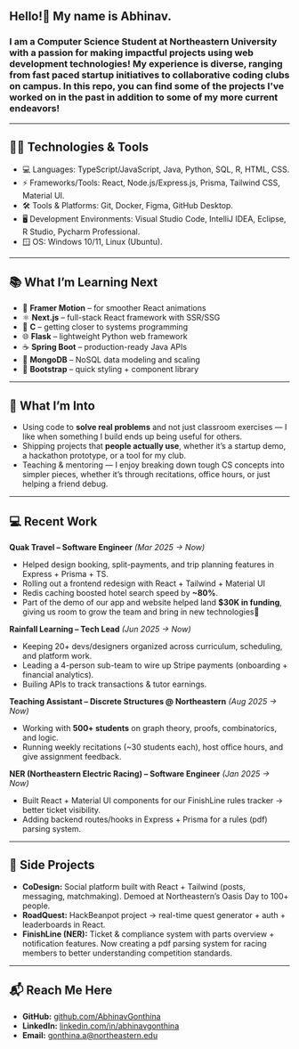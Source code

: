## Hello!👋 My name is Abhinav.

### I am a Computer Science Student at Northeastern University with a passion for making impactful projects using web development technologies! My experience is diverse, ranging from fast paced startup initiatives to collaborative coding clubs on campus. In this repo, you can find some of the projects I've worked on in the past in addition to some of my more current endeavors!

---

## 🧑‍💻 Technologies & Tools
* 💻 Languages: TypeScript/JavaScript, Java, Python, SQL, R, HTML, CSS.
* ⚡ Frameworks/Tools: React, Node.js/Express.js, Prisma, Tailwind CSS, Material UI.
* 🛠️ Tools & Platforms: Git, Docker, Figma, GitHub Desktop.
* 🖥️ Development Environments: Visual Studio Code, IntelliJ IDEA, Eclipse, R Studio, Pycharm Professional.
* 🪟 OS: Windows 10/11, Linux (Ubuntu).

---

## 📚 What I’m Learning Next  
- 🎨 **Framer Motion** – for smoother React animations  
- ⚛️ **Next.js** – full-stack React framework with SSR/SSG  
- 🔣 **C** – getting closer to systems programming  
- 🌐 **Flask** – lightweight Python web framework  
- ☕ **Spring Boot** – production-ready Java APIs  
- 🍃 **MongoDB** – NoSQL data modeling and scaling  
- 🎀 **Bootstrap** – quick styling + component library

---

## 🌱 What I’m Into  
- Using code to **solve real problems** and not just classroom exercises — I like when something I build ends up being useful for others.  
- Shipping projects that **people actually use**, whether it’s a startup demo, a hackathon prototype, or a tool for my club.  
- Teaching & mentoring — I enjoy breaking down tough CS concepts into simpler pieces, whether it’s through recitations, office hours, or just helping a friend debug.

---

## 💻 Recent Work  

**Quak Travel – Software Engineer** *(Mar 2025 → Now)*  
- Helped design booking, split-payments, and trip planning features in Express + Prisma + TS.  
- Rolling out a frontend redesign with React + Tailwind + Material UI
- Redis caching boosted hotel search speed by **~80%**.  
- Part of the demo of our app and website helped land **$30K in funding**, giving us room to grow the team and bring in new technologies🙌  

**Rainfall Learning – Tech Lead** *(Jun 2025 → Now)*  
- Keeping 20+ devs/designers organized across curriculum, scheduling, and platform work.  
- Leading a 4-person sub-team to wire up Stripe payments (onboarding + financial analytics).  
- Builing APIs to track transactions & tutor earnings.  

**Teaching Assistant – Discrete Structures @ Northeastern** *(Aug 2025 → Now)*  
- Working with **500+ students** on graph theory, proofs, combinatorics, and logic.  
- Running weekly recitations (~30 students each), host office hours, and give assignment feedback.  

**NER (Northeastern Electric Racing) – Software Engineer** *(Jan 2025 → Now)*  
- Built React + Material UI components for our FinishLine rules tracker → better ticket visibility.  
- Adding backend routes/hooks in Express + Prisma for a rules (pdf) parsing system.

---

## 🚀 Side Projects  
- **CoDesign:** Social platform built with React + Tailwind (posts, messaging, matchmaking). Demoed at Northeastern’s Oasis Day to 100+ people.  
- **RoadQuest:** HackBeanpot project → real-time quest generator + auth + leaderboards in React.  
- **FinishLine (NER):** Ticket & compliance system with parts overview + notification features. Now creating a pdf parsing system for racing members to better understanding competition standards.

---

## 📬 Reach Me Here  
- **GitHub:** [github.com/AbhinavGonthina](https://github.com/AbhinavGonthina)  
- **LinkedIn:** [linkedin.com/in/abhinavgonthina](https://linkedin.com/in/abhinavgonthina)  
- **Email:** gonthina.a@northeastern.edu  
